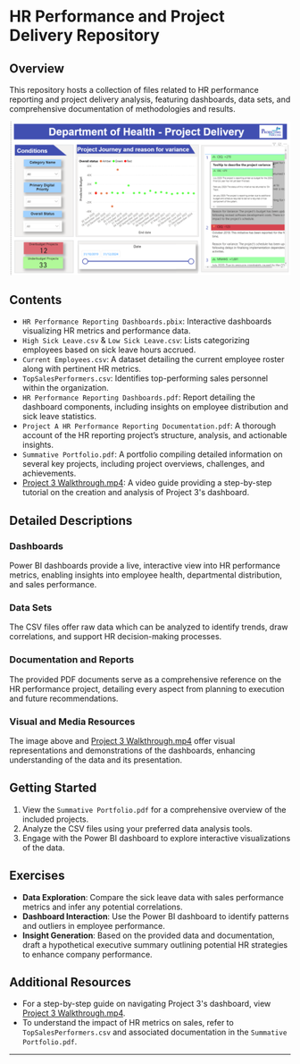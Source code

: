 # HR Performance and Project Delivery Repository

## Overview
This repository hosts a collection of files related to HR performance reporting and project delivery analysis, featuring dashboards, data sets, and comprehensive documentation of methodologies and results.

![Project 3 Dashboard](https://github.com/MatthewPaver/MatthewPaver/blob/main/Summative%20Portfolio%20-%20Projecting%20Success/Project%203%20Dashboard.PNG)

## Contents
- `HR Performance Reporting Dashboards.pbix`: Interactive dashboards visualizing HR metrics and performance data.
- `High Sick Leave.csv` & `Low Sick Leave.csv`: Lists categorizing employees based on sick leave hours accrued.
- `Current Employees.csv`: A dataset detailing the current employee roster along with pertinent HR metrics.
- `TopSalesPerformers.csv`: Identifies top-performing sales personnel within the organization.
- `HR Performance Reporting Dashboards.pdf`: Report detailing the dashboard components, including insights on employee distribution and sick leave statistics.
- `Project A HR Performance Reporting Documentation.pdf`: A thorough account of the HR reporting project’s structure, analysis, and actionable insights.
- `Summative Portfolio.pdf`: A portfolio compiling detailed information on several key projects, including project overviews, challenges, and achievements.
- [Project 3 Walkthrough.mp4](https://youtu.be/KDerP99pWNs): A video guide providing a step-by-step tutorial on the creation and analysis of Project 3's dashboard.

## Detailed Descriptions

### Dashboards
Power BI dashboards provide a live, interactive view into HR performance metrics, enabling insights into employee health, departmental distribution, and sales performance.

### Data Sets
The CSV files offer raw data which can be analyzed to identify trends, draw correlations, and support HR decision-making processes.

### Documentation and Reports
The provided PDF documents serve as a comprehensive reference on the HR performance project, detailing every aspect from planning to execution and future recommendations.

### Visual and Media Resources
The image above and [Project 3 Walkthrough.mp4](https://youtu.be/KDerP99pWNs) offer visual representations and demonstrations of the dashboards, enhancing understanding of the data and its presentation.

## Getting Started
1. View the `Summative Portfolio.pdf` for a comprehensive overview of the included projects.
2. Analyze the CSV files using your preferred data analysis tools.
3. Engage with the Power BI dashboard to explore interactive visualizations of the data.

## Exercises
- **Data Exploration**: Compare the sick leave data with sales performance metrics and infer any potential correlations.
- **Dashboard Interaction**: Use the Power BI dashboard to identify patterns and outliers in employee performance.
- **Insight Generation**: Based on the provided data and documentation, draft a hypothetical executive summary outlining potential HR strategies to enhance company performance.

## Additional Resources
- For a step-by-step guide on navigating Project 3's dashboard, view [Project 3 Walkthrough.mp4](https://youtu.be/KDerP99pWNs).
- To understand the impact of HR metrics on sales, refer to `TopSalesPerformers.csv` and associated documentation in the `Summative Portfolio.pdf`.

---
